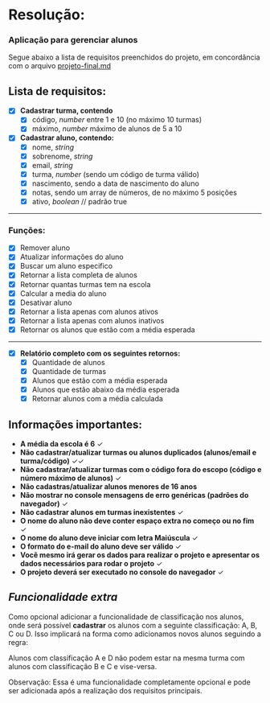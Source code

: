 
# Resolução:
### Aplicação para gerenciar alunos

Segue abaixo a lista de requisitos preenchidos do projeto, em concordância com o arquivo [projeto-final.md](https://github.com/IMenezes-GH/desafio-final_logica/blob/main/projeto-final.md)

## Lista de requisitos:
- [x] **Cadastrar turma, contendo**
	- [x] código, *number* entre 1 e 10 (no máximo 10 turmas)
	- [x] máximo, *number* máximo de alunos de 5 a 10

- [x] **Cadastrar aluno, contendo:**
	- [x] nome, *string*
	- [x] sobrenome, *string*
	- [x] email, *string*
	- [x] turma, *number* (sendo um código de turma válido)
	- [x] nascimento, sendo a data de nascimento do aluno
	- [x] notas, sendo um array de números, de no máximo 5 posições
	- [x] ativo, *boolean* // padrão true
----------------------
### Funções:
- [x] Remover aluno
- [x] Atualizar informações do aluno
- [x] Buscar um aluno especifico
- [x] Retornar a lista completa de alunos
- [x] Retornar quantas turmas tem na escola
- [x] Calcular a media do aluno
- [x] Desativar aluno
- [x] Retornar a lista apenas com alunos ativos
- [x] Retornar a lista apenas com alunos inativos
- [x] Retornar os alunos que estão com a média esperada
----------------------
- [x] **Relatório completo com os seguintes retornos:**
	- [x] Quantidade de alunos
	- [x] Quantidade de turmas
	- [x] Alunos que estão com a média esperada
	- [x] Alunos que estão abaixo da média esperada
	- [x] Retornar alunos com a média calculada

## Informações importantes:


- **A média da escola é 6** ✓
- **Não cadastrar/atualizar turmas ou alunos duplicados (alunos/email e turma/código)** ✓✓
- **Não cadastrar/atualizar turmas com o código fora do escopo (código e número máximo de alunos)** ✓
- **Não cadastras/atualizar alunos menores de 16 anos**
- **Não mostrar no console mensagens de erro genéricas (padrões do navegador)** ✓
- **Não cadastrar alunos em turmas inexistentes** ✓
- **O nome do aluno não deve conter espaço extra no começo ou no fim** ✓
- **O nome do aluno deve iniciar com letra Maiúscula** ✓
- **O formato do e-mail do aluno deve ser válido** ✓
- **Você mesmo irá gerar os dados para realizar o projeto e apresentar os dados necessários para rodar o projeto** ✓
- **O projeto deverá ser executado no console do navegador** ✓


## ***Funcionalidade extra***

Como opcional adicionar a funcionalidade de classificação nos alunos, onde será possível **cadastrar** os alunos com a seguinte classificação: A, B, C ou D. Isso implicará na forma como adicionamos novos alunos seguindo a regra:

Alunos com classificação A e D não podem estar na mesma turma com alunos com classificação B e C e vise-versa.

Observação: Essa é uma funcionalidade completamente opcional e pode ser adicionada após a realização dos requisitos principais.